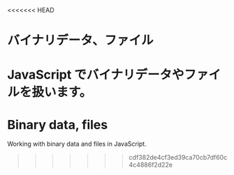<<<<<<< HEAD
# バイナリデータ、ファイル

JavaScript でバイナリデータやファイルを扱います。
=======
# Binary data, files

Working with binary data and files in JavaScript.
>>>>>>> cdf382de4cf3ed39ca70cb7df60c4c4886f2d22e
